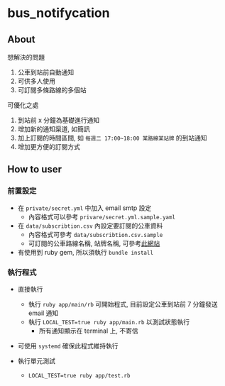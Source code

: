 # bus_notifycation

## About
想解決的問題
1. 公車到站前自動通知
2. 可供多人使用
3. 可訂閱多條路線的多個站

可優化之處
1. 到站前 x 分鐘為基礎進行通知
2. 增加新的通知渠道, 如簡訊
3. 加上訂閱的時間區間, 如 `每週二 17:00~18:00 某路線某站牌` 的到站通知
4. 增加更方便的訂閱方式

## How to user
### 前置設定
* 在 `private/secret.yml` 中加入 email smtp 設定
  * 內容格式可以參考 `privare/secret.yml.sample.yaml`
* 在 `data/subscribtion.csv` 內設定要訂閱的公車資料
  * 內容格式可參考 `data/subscribtion.csv.sample`
  * 可訂閱的公車路線名稱, 站牌名稱, 可參考[此網站](https://pda.5284.gov.taipei/MQS/routelist.jsp)
* 有使用到 ruby gem, 所以須執行 `bundle install`

### 執行程式
* 直接執行
  * 執行 `ruby app/main/rb` 可開始程式, 目前設定公車到站前 7 分鐘發送 email 通知
  * 執行 `LOCAL_TEST=true ruby app/main.rb` 以測試狀態執行
    * 所有通知顯示在 terminal 上, 不寄信
* 可使用 `systemd` 確保此程式維持執行

* 執行單元測試
  * `LOCAL_TEST=true ruby app/test.rb`
